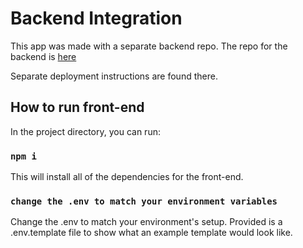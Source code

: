 # Backend Integration

This app was made with a separate backend repo. The repo for the backend is [here](https://github.com/R3vanchist/team-builder/)

Separate deployment instructions are found there.

## How to run front-end

In the project directory, you can run:

### `npm i`

This will install all of the dependencies for the front-end.

### `change the .env to match your environment variables`

Change the .env to match your environment's setup. Provided is a .env.template file to show what an example template would look like.
